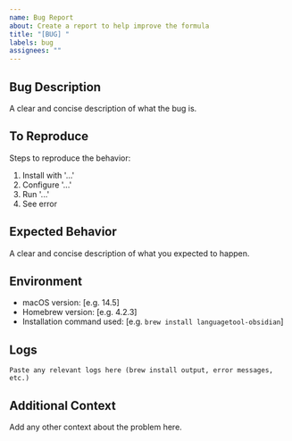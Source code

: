 ```yaml
---
name: Bug Report
about: Create a report to help improve the formula
title: "[BUG] "
labels: bug
assignees: ""
---
```


## Bug Description

A clear and concise description of what the bug is.

## To Reproduce

Steps to reproduce the behavior:

1. Install with '...'
2. Configure '...'
3. Run '...'
4. See error

## Expected Behavior

A clear and concise description of what you expected to happen.

## Environment

- macOS version: [e.g. 14.5]
- Homebrew version: [e.g. 4.2.3]
- Installation command used: [e.g. `brew install languagetool-obsidian`]

## Logs

```
Paste any relevant logs here (brew install output, error messages, etc.)
```

## Additional Context

Add any other context about the problem here.
